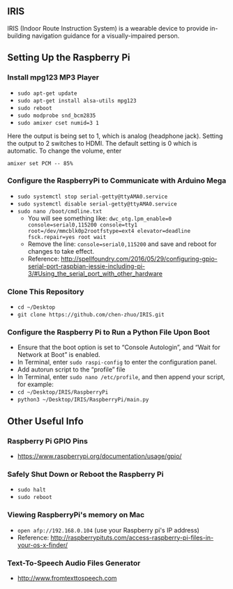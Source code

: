 ## IRIS

IRIS (Indoor Route Instruction System) is a wearable device to provide in-building navigation guidance for a
visually-impaired person.



## Setting Up the Raspberry Pi

### Install mpg123 MP3 Player

- `sudo apt-get update`
- `sudo apt-get install alsa-utils mpg123`
- `sudo reboot`
- `sudo modprobe snd_bcm2835`
- `sudo amixer cset numid=3 1`

Here the output is being set to 1, which is analog (headphone jack). Setting the output to 2 switches to HDMI. The
default setting is 0 which is automatic. To change the volume, enter

`amixer set PCM -- 85%`

### Configure the RaspberryPi to Communicate with Arduino Mega

- `sudo systemctl stop serial-getty@ttyAMA0.service`
- `sudo systemctl disable serial-getty@ttyAMA0.service`
- `sudo nano /boot/cmdline.txt`
    - You will see something like: `dwc_otg.lpm_enable=0 console=serial0,115200 console=tty1 root=/dev/mmcblk0p2rootfstype=ext4 elevator=deadline fsck.repair=yes root wait`
    - Remove the line: `console=serial0,115200` and save and reboot for changes to take effect.
    - Reference: http://spellfoundry.com/2016/05/29/configuring-gpio-serial-port-raspbian-jessie-including-pi-3/#Using_the_serial_port_with_other_hardware

### Clone This Repository

- `cd ~/Desktop`
- `git clone https://github.com/chen-zhuo/IRIS.git`

### Configure the Raspberry Pi to Run a Python File Upon Boot

- Ensure that the boot option is set to “Console Autologin”, and “Wait for Network at Boot” is enabled.
- In Terminal, enter `sudo raspi-config` to enter the configuration panel.
- Add autorun script to the “profile” file
- In Terminal, enter `sudo nano /etc/profile`, and then append your script, for example:
- `cd ~/Desktop/IRIS/RaspberryPi`
- `python3 ~/Desktop/IRIS/RaspberryPi/main.py`



## Other Useful Info

### Raspberry Pi GPIO Pins

- https://www.raspberrypi.org/documentation/usage/gpio/

### Safely Shut Down or Reboot the Raspberry Pi

- `sudo halt`
- `sudo reboot`

### Viewing RaspberryPi's memory on Mac

- `open afp://192.168.0.104` (use your Raspberry pi's IP address)
- Reference: http://raspberrypituts.com/access-raspberry-pi-files-in-your-os-x-finder/

### Text-To-Speech Audio Files Generator

- http://www.fromtexttospeech.com
